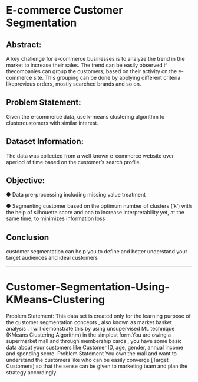# E-commerce Customer Segmentation

## Abstract:
A key challenge for e-commerce businesses is to analyze the trend in the
market to increase their sales. The trend can be easily observed if thecompanies can group the customers; based on their activity on the e-commerce site. This grouping can be done by applying different criteria likeprevious orders, mostly searched brands and so on.

## Problem Statement:
Given the e-commerce data, use k-means clustering algorithm to clustercustomers with similar interest.

## Dataset Information:
The data was collected from a well known e-commerce website over aperiod of time based on the customer’s search profile.

## Objective:
● Data pre-processing including missing value treatment


● Segmenting customer based on the optimum number of clusters (‘k’)
with the help of silhouette score and pca to increase interpretability yet, at the same time, to minimizes information loss

## Conclusion

customer segmentation can help you to define and better understand your target audiences and ideal customers

_________________________________________________________________________________________________________________________________________________________________________


# Customer-Segmentation-Using-KMeans-Clustering

Problem Statement: This data set is created only for the learning purpose of the customer segmentation concepts , also known as market basket analysis . I will demonstrate this by using unsupervised ML technique (KMeans Clustering Algorithm) in the simplest form.You are owing a supermarket mall and through membership cards , you have some basic data about your customers like Customer ID, age, gender, annual income and spending score. Problem Statement You own the mall and want to understand the customers like who can be easily converge [Target Customers] so that the sense can be given to marketing team and plan the strategy accordingly.
